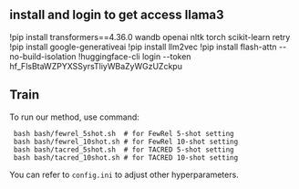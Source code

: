 
## install and login to get access llama3
!pip install transformers==4.36.0 wandb openai nltk torch scikit-learn retry
!pip install google-generativeai
!pip install llm2vec
!pip install flash-attn --no-build-isolation
!huggingface-cli login --token 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
## Train
To run our method, use command: 
 ```
  bash bash/fewrel_5shot.sh  # for FewRel 5-shot setting
  bash bash/fewrel_10shot.sh # for FewRel 10-shot setting
  bash bash/tacred_5shot.sh  # for TACRED 5-shot setting
  bash bash/tacred_10shot.sh # for TACRED 10-shot setting
```

You can refer to `config.ini` to adjust other hyperparameters.

